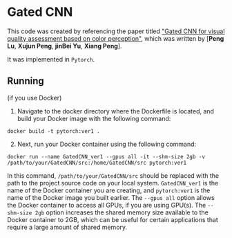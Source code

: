 # Gated CNN
This code was created by referencing the paper titled ["Gated CNN for visual quality assessment based on color perception"](https://www.sciencedirect.com/science/article/abs/pii/S0923596518311500), 
which was written by [**Peng Lu**, **Xujun Peng**, **jinBei Yu**, **Xiang Peng**].

It was implemented in `Pytorch`.

## Running

(if you use Docker)
1. Navigate to the docker directory where the Dockerfile is located, and build your Docker image with the following command:
```
docker build -t pytorch:ver1 .
```
2. Next, run your Docker container using the following command:
```
docker run --name GatedCNN_ver1 --gpus all -it --shm-size 2gb -v /path/to/your/GatedCNN/src:/home/GatedCNN/src pytorch:ver1
```
In this command, `/path/to/your/GatedCNN/src` should be replaced with the path to the project source code on your local system.
`GatedCNN_ver1` is the name of the Docker container you are creating, and `pytorch:ver1` is the name of the Docker image you built earlier. 
The `--gpus all` option allows the Docker container to access all GPUs, if you are using GPU(s). 
The `--shm-size 2gb` option increases the shared memory size available to the Docker container to 2GB, which can be useful for certain applications that require a large amount of shared memory.
